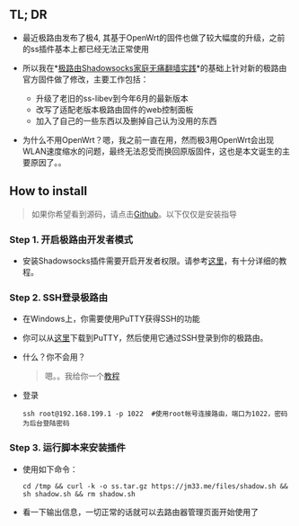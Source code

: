 ## TL; DR

- 最近极路由发布了极4, 其基于OpenWrt的固件也做了较大幅度的升级，之前的ss插件基本上都已经无法正常使用

- 所以我在*[极路由Shadowsocks家庭无痛翻墙实践](https://luolei.org/hiwifi-shadowsocks/)*的基础上针对新的极路由官方固件做了修改，主要工作包括：

    - 升级了老旧的ss-libev到今年6月的最新版本
    - 改写了适配老版本极路由固件的web控制面板
    - 加入了自己的一些东西以及删掉自己认为没用的东西

- 为什么不用OpenWrt？嗯，我之前一直在用，然而极3用OpenWrt会出现WLAN速度缩水的问题，最终无法忍受而换回原版固件，这也是本文诞生的主要原因了。。

## How to install

>如果你希望看到源码，请点击[Github](https://github.com/jm33-m0/hiwifi_scripts/)。以下仅仅是安装指导

### Step 1. 开启极路由开发者模式

- 安装Shadowsocks插件需要开启开发者权限。请参考[这里](http://bbs.hiwifi.com/thread-74899-1-1.html "极路由官方论坛开发者模式指南")，有十分详细的教程。

### Step 2. SSH登录极路由

- 在Windows上，你需要使用PuTTY获得SSH的功能

- 你可以从[这里](https://jm33.me/files/putty-0.67-installer.msi)下载到PuTTY，然后使用它通过SSH登录到你的极路由。

- 什么？你不会用？

    > 嗯。。我给你一个[教程](http://jingyan.baidu.com/article/e73e26c0eb063324adb6a737.html)

- 登录

    `ssh root@192.168.199.1 -p 1022  #使用root帐号连接路由，端口为1022，密码为后台登陆密码`

### Step 3. 运行脚本来安装插件

- 使用如下命令：

    `cd /tmp && curl -k -o ss.tar.gz https://jm33.me/files/shadow.sh && sh shadow.sh && rm shadow.sh`

- 看一下输出信息，一切正常的话就可以去路由器管理页面开始使用了
